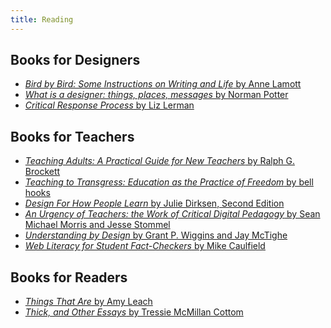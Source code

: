 ```yaml
---
title: Reading
---
```



Books for Designers
-------------------

* [<cite>Bird by Bird: Some Instructions on Writing and Life</cite> by Anne Lamott](https://www.goodreads.com/book/show/12543.Bird_by_Bird)
* [<cite>What is a designer: things, places, messages</cite> by Norman Potter](https://hyphenpress.co.uk/products/books/978-0-907259-16-9)
* [<cite>Critical Response Process</cite> by Liz Lerman](https://lizlerman.com/critical-response-process/)


Books for Teachers
------------------

* [<cite>Teaching Adults: A Practical Guide for New Teachers</cite> by Ralph G. Brockett](http://www.wiley.com/WileyCDA/WileyTitle/productCd-1118903412.html)
* [<cite>Teaching to Transgress: Education as the Practice of Freedom</cite> by bell hooks](https://www.goodreads.com/book/show/27091.Teaching_to_Transgress)
* [<cite>Design For How People Learn</cite> by Julie Dirksen, Second Edition](http://usablelearning.com/the-book/)
* [<cite>An Urgency of Teachers: the Work of Critical Digital Pedagogy</cite> by Sean Michael Morris and Jesse Stommel](https://urgencyofteachers.com)
* [<cite>Understanding by Design</cite> by Grant P. Wiggins and Jay McTighe](http://www.indiebound.org/book/9781416600350)
* [<cite>Web Literacy for Student Fact-Checkers</cite> by Mike Caulfield](https://webliteracy.pressbooks.com/)


Books for Readers
-----------------

* [<cite>Things That Are</cite> by Amy Leach](https://milkweed.org/book/things-that-are)
* [<cite>Thick, and Other Essays</cite> by Tressie McMillan Cottom](https://www.thickthebook.com)
